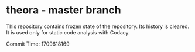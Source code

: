 # theora - master branch

This repository contains frozen state of the repository.
Its history is cleared. It is used only for static code
analysis with Codacy.

Commit Time: 1709618169